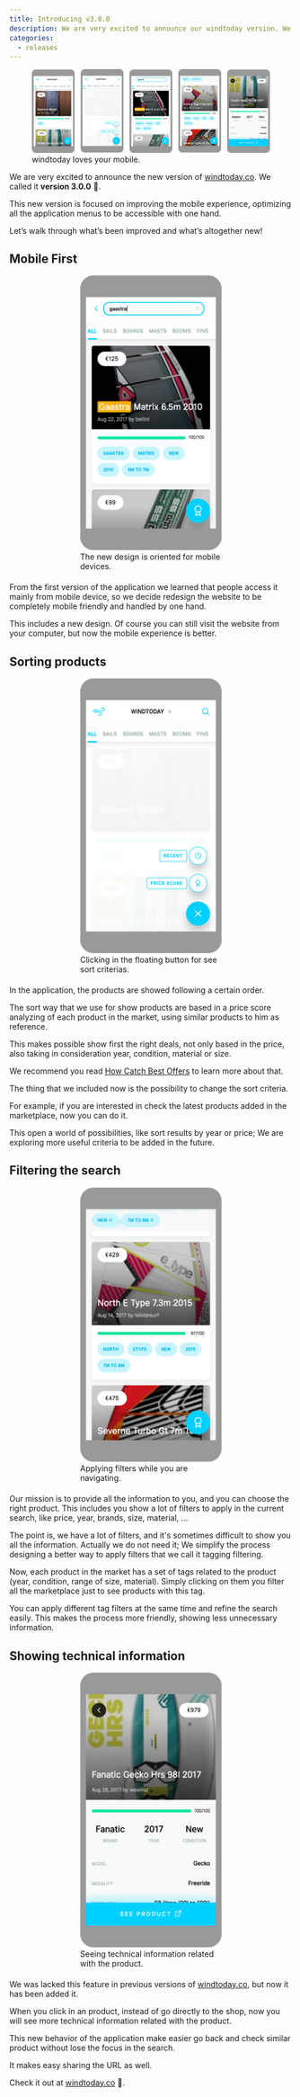 ```yaml
---
title: Introducing v3.0.0
description: We are very excited to announce our windtoday version. We called it v3 🎉.
categories:
  - releases
---
```


<figure>
  <img src="/images/posts/windtoday-v3.png">
  <figcaption>windtoday loves your mobile.</figcaption>
</figure>

We are very excited to announce the new version of [windtoday.co](https://windtoday.co). We called it **version 3.0.0** 🎉.

This new version is focused on improving the mobile experience, optimizing all the application menus to be accessible with one hand.

Let’s walk through what’s been improved and what’s altogether new!

## Mobile First

<figure style="width:50%; margin: 0 auto 20px auto;">
  <img src="/images/posts/windtoday-v3-1.png">
  <figcaption>The new design is oriented for mobile devices.</figcaption>
</figure>

From the first version of the application we learned that people access it mainly from mobile device, so we decide redesign the website to be completely mobile friendly and handled by one hand.

This includes a new design. Of course you can still visit the website from your computer, but now the mobile experience is better.

## Sorting products

<figure style="width:50%; margin: 0 auto 20px auto;">
  <img src="/images/posts/windtoday-v3-2.png">
  <figcaption>Clicking in the floating button for see sort criterias.</figcaption>
</figure>

In the application, the products are showed following a certain order.

The sort way that we use for show products are based in a price score analyzing of each product in the market, using similar products to him as reference.

This makes possible show first the right deals, not only based in the price, also taking in consideration year, condition, material or size.

We recommend you read [How Catch Best Offers](https://blog.windtoday.co/how-catch-best-offers) to learn more about that.

The thing that we included now is the possibility to change the sort criteria.

For example, if you are interested in check the latest products added in the marketplace, now you can do it.

This open a world of possibilities, like sort results by year or price; We are exploring more useful criteria to be added in the future.

## Filtering the search

<figure style="width:50%; margin: 0 auto 20px auto;">
  <img src="/images/posts/windtoday-v3-3.png">
  <figcaption>Applying filters while you are navigating.</figcaption>
</figure>

Our mission is to provide all the information to you, and you can choose the right product. This includes you show a lot of filters to apply in the current search, like price, year, brands, size, material, ...

The point is, we have a lot of filters, and it's sometimes difficult to show you all the information. Actually we do not need it; We simplify the process designing a better way to apply filters that we call it tagging filtering.

Now, each product in the market has a set of tags related to the product (year, condition, range of size, material). Simply clicking on them you filter all the marketplace just to see products with this tag.

You can apply different tag filters at the same time and refine the search easily. This makes the process more friendly, showing less unnecessary information.

## Showing technical information

<figure style="width:50%; margin: 0 auto 20px auto;">
  <img src="/images/posts/windtoday-v3-4.png">
  <figcaption>Seeing technical information related with the product.</figcaption>
</figure>

We was lacked this feature in previous versions of [windtoday.co](https://windtoday.co), but now it has been added it.

When you click in an product, instead of go directly to the shop, now you will see more technical information related with the product.

This new behavior of the application make easier go back and check similar product without lose the focus in the search.

It makes easy sharing the URL as well.

Check it out at [windtoday.co](https://windtoday.co) 💨.
